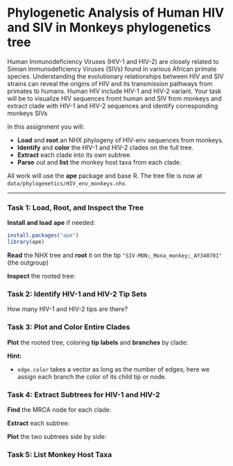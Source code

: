 # Phylogenetic Analysis of Human HIV and SIV in Monkeys phylogenetics tree

Human Immunodeficiency Viruses (HIV-1 and HIV-2) are closely related to Simian Immunodeficiency Viruses (SIVs) found in various African primate species. Understanding the evolutionary relationships between HIV and SIV strains can reveal the origins of HIV and its transmission pathways from primates to humans. Human HIV include HIV-1 and HIV-2 variant. Your task will be to visualize HIV sequences fromt human and SIV from monkeys and extract clade with HIV-1 and HIV-2 sequences and identify corresponding monkeys SIVs


In this assignment you will:

 
- **Load**  and **root**  an NHX phylogeny of HIV-env sequences from monkeys.
- **Identify**  and **color**  the HIV-1 and HIV-2 clades on the full tree.
- **Extract**  each clade into its own subtree.
- **Parse**  out and **list**  the monkey host taxa from each clade.

All work will use the **ape**  package and base R.  The tree file is now at `data/phylogenetics/HIV_env_monkeys.nhx`.


---

### Task 1: Load, Root, and Inspect the Tree 

 
**Install and load**  **ape**  if needed:

```r
install.packages("ape")
library(ape)
```
 
**Read**  the NHX tree and **root**  it on the tip
`"SIV-MON;_Mona_monkey;_AY340701"` (the outgroup)

 
**Inspect**  the rooted tree:


### Task 2: Identify HIV-1 and HIV-2 Tip Sets 
How many HIV-1 and HIV-2 tips are there?


### Task 3: Plot and Color Entire Clades 

**Plot**  the rooted tree, coloring **tip labels**  and **branches**  by clade:
 
**Hint:** 
 
  - `edge.color` takes a vector as long as the number of edges; here we assign each branch the color of its child tip or node.
 

### Task 4: Extract Subtrees for HIV-1 and HIV-2 
**Find**  the MRCA node for each clade:

 
**Extract**  each subtree:

**Plot**  the two subtrees side by side:


### Task 5: List Monkey Host Taxa 

